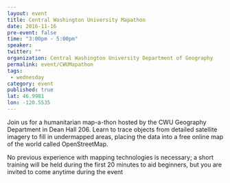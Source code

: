 ```yaml
---
layout: event
title: Central Washington University Mapathon
date: 2016-11-16
pre-event: false
time: "3:00pm - 5:00pm"
speaker: 
twitter: ""
organization: Central Washington University Department of Geography
permalink: event/CWUMapathon
tags: 
 - wednesday
category: event
published: true
lat: 46.9981
lon: -120.5535
---
```


Join us for a humanitarian map-a-thon hosted by the CWU Geography Department in Dean Hall 206. 
Learn to trace objects from detailed satellite imagery to fill in undermapped areas, placing the 
data into a free online map of the world called OpenStreetMap. 

No previous experience with mapping technologies is necessary; a short training will be held during 
the first 20 minutes to aid beginners, but you are invited to come anytime during the event
